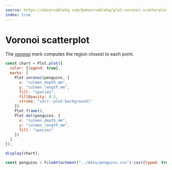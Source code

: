 ```yaml
---
source: https://observablehq.com/@observablehq/plot-voronoi-scatterplot
index: true
---
```


# Voronoi scatterplot

The [voronoi](https://observablehq.com/plot/marks/voronoi) mark computes the region closest to each point.

```js echo
const chart = Plot.plot({
  color: {legend: true},
  marks: [
    Plot.voronoi(penguins, {
      x: "culmen_depth_mm",
      y: "culmen_length_mm",
      fill: "species",
      fillOpacity: 0.2,
      stroke: "var(--plot-background)"
    }),
    Plot.frame(),
    Plot.dot(penguins, {
      x: "culmen_depth_mm",
      y: "culmen_length_mm",
      fill: "species"
    })
  ]
});

display(chart);
```

```js echo
const penguins = FileAttachment("../data/penguins.csv").csv({typed: true});
```
